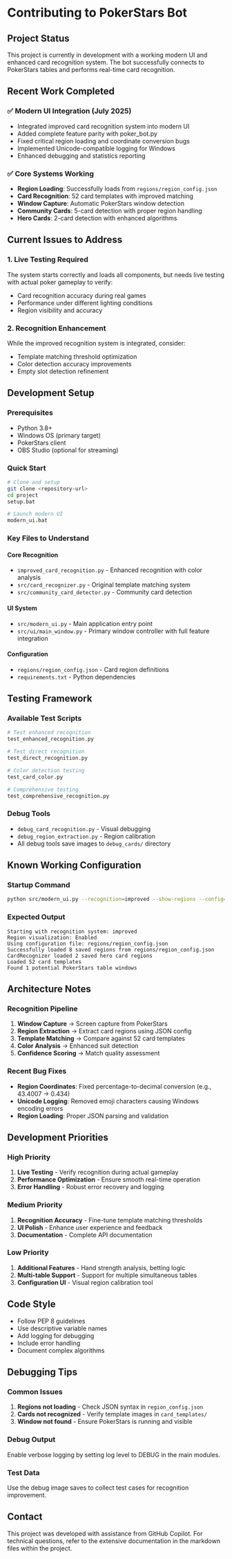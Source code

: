 # Contributing to PokerStars Bot

## Project Status

This project is currently in development with a working modern UI and enhanced card recognition system. The bot successfully connects to PokerStars tables and performs real-time card recognition.

## Recent Work Completed

### ✅ Modern UI Integration (July 2025)
- Integrated improved card recognition system into modern UI
- Added complete feature parity with poker_bot.py
- Fixed critical region loading and coordinate conversion bugs
- Implemented Unicode-compatible logging for Windows
- Enhanced debugging and statistics reporting

### ✅ Core Systems Working
- **Region Loading**: Successfully loads from `regions/region_config.json`
- **Card Recognition**: 52 card templates with improved matching
- **Window Capture**: Automatic PokerStars window detection
- **Community Cards**: 5-card detection with proper region handling
- **Hero Cards**: 2-card detection with enhanced algorithms

## Current Issues to Address

### 1. Live Testing Required
The system starts correctly and loads all components, but needs live testing with actual poker gameplay to verify:
- Card recognition accuracy during real games
- Performance under different lighting conditions
- Region visibility and accuracy

### 2. Recognition Enhancement
While the improved recognition system is integrated, consider:
- Template matching threshold optimization
- Color detection accuracy improvements
- Empty slot detection refinement

## Development Setup

### Prerequisites
- Python 3.8+
- Windows OS (primary target)
- PokerStars client
- OBS Studio (optional for streaming)

### Quick Start
```bash
# Clone and setup
git clone <repository-url>
cd project
setup.bat

# Launch modern UI
modern_ui.bat
```

### Key Files to Understand

#### Core Recognition
- `improved_card_recognition.py` - Enhanced recognition with color analysis
- `src/card_recognizer.py` - Original template matching system
- `src/community_card_detector.py` - Community card detection

#### UI System
- `src/modern_ui.py` - Main application entry point
- `src/ui/main_window.py` - Primary window controller with full feature integration

#### Configuration
- `regions/region_config.json` - Card region definitions
- `requirements.txt` - Python dependencies

## Testing Framework

### Available Test Scripts
```bash
# Test enhanced recognition
test_enhanced_recognition.py

# Test direct recognition
test_direct_recognition.py

# Color detection testing
test_card_color.py

# Comprehensive testing
test_comprehensive_recognition.py
```

### Debug Tools
- `debug_card_recognition.py` - Visual debugging
- `debug_region_extraction.py` - Region calibration
- All debug tools save images to `debug_cards/` directory

## Known Working Configuration

### Startup Command
```bash
python src/modern_ui.py --recognition=improved --show-regions --config=regions/region_config.json
```

### Expected Output
```
Starting with recognition system: improved
Region visualization: Enabled
Using configuration file: regions/region_config.json
Successfully loaded 8 saved regions from regions/region_config.json
CardRecognizer loaded 2 saved hero card regions
Loaded 52 card templates
Found 1 potential PokerStars table windows
```

## Architecture Notes

### Recognition Pipeline
1. **Window Capture** → Screen capture from PokerStars
2. **Region Extraction** → Extract card regions using JSON config
3. **Template Matching** → Compare against 52 card templates
4. **Color Analysis** → Enhanced suit detection
5. **Confidence Scoring** → Match quality assessment

### Recent Bug Fixes
- **Region Coordinates**: Fixed percentage-to-decimal conversion (e.g., 43.4007 → 0.434)
- **Unicode Logging**: Removed emoji characters causing Windows encoding errors
- **Region Loading**: Proper JSON parsing and validation

## Development Priorities

### High Priority
1. **Live Testing** - Verify recognition during actual gameplay
2. **Performance Optimization** - Ensure smooth real-time operation
3. **Error Handling** - Robust error recovery and logging

### Medium Priority
1. **Recognition Accuracy** - Fine-tune template matching thresholds
2. **UI Polish** - Enhance user experience and feedback
3. **Documentation** - Complete API documentation

### Low Priority
1. **Additional Features** - Hand strength analysis, betting logic
2. **Multi-table Support** - Support for multiple simultaneous tables
3. **Configuration UI** - Visual region calibration tool

## Code Style

- Follow PEP 8 guidelines
- Use descriptive variable names
- Add logging for debugging
- Include error handling
- Document complex algorithms

## Debugging Tips

### Common Issues
1. **Regions not loading** - Check JSON syntax in `region_config.json`
2. **Cards not recognized** - Verify template images in `card_templates/`
3. **Window not found** - Ensure PokerStars is running and visible

### Debug Output
Enable verbose logging by setting log level to DEBUG in the main modules.

### Test Data
Use the debug image saves to collect test cases for recognition improvement.

## Contact

This project was developed with assistance from GitHub Copilot. For technical questions, refer to the extensive documentation in the markdown files within the project.
